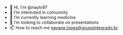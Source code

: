 - 👋 Hi, I’m @naylo97
- 👀 I’m interested in comunnity
- 🌱 I’m currently learning medicine
- 💞️ I’m looking to collaborate on presentations
- 📫 How to reach me nayane.lopes@grupointegrado.br

<!---
naylo97/naylo97 is a ✨ special ✨ repository because its `README.md` (this file) appears on your GitHub profile.
You can click the Preview link to take a look at your changes.
--->

